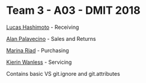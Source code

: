 # Team 3 - A03 - DMIT 2018

[Lucas Hashimoto](https://github.com/lucasyoshi) - Receiving

[Alan Palavecino](https://github.com/apalavecinofrez) - Sales and Returns

[Marina Riad](https://github.com/Marina-Ri) - Purchasing

[Kierin Wanless](https://github.com/KierinC) - Servicing

Contains basic VS git.ignore and git.attributes
